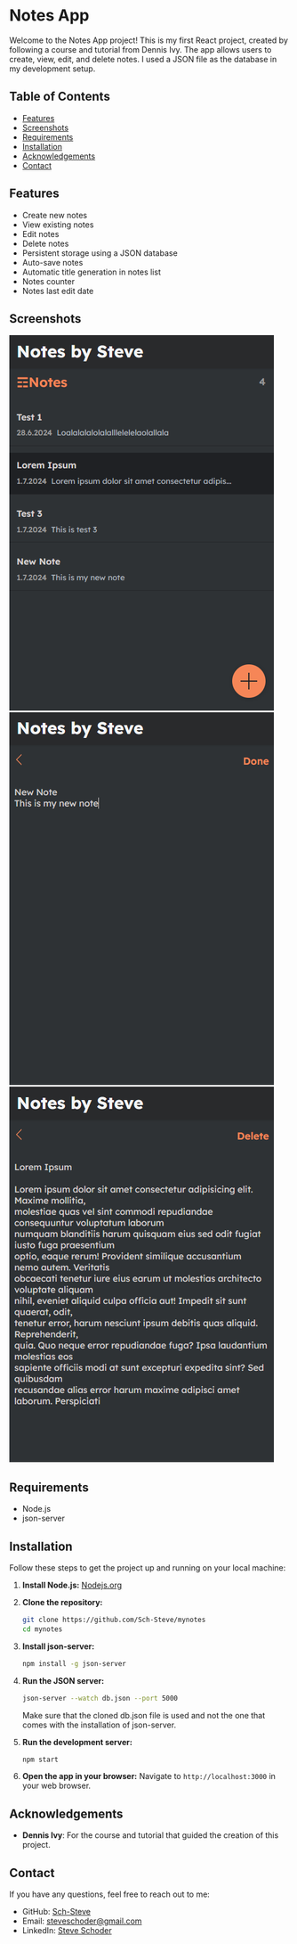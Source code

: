 # Notes App

Welcome to the Notes App project! This is my first React project, created by following a course and tutorial from Dennis Ivy. The app allows users to create, view, edit, and delete notes. I used a JSON file as the database in my development setup.

## Table of Contents
- [Features](#features)
- [Screenshots](#screenshots)
- [Requirements](#requirements)
- [Installation](#installation)
- [Acknowledgements](#acknowledgements)
- [Contact](#contact)

## Features
- Create new notes
- View existing notes
- Edit notes
- Delete notes
- Persistent storage using a JSON database
- Auto-save notes
- Automatic title generation in notes list
- Notes counter
- Notes last edit date


## Screenshots
![Notes list screenshot](listNotes.png "Notes list")
![Note creation screenshot](createNote.png "Create note")
![Note edit screenshot](editNote.png "Edit note")

## Requirements
- Node.js
- json-server 

## Installation
Follow these steps to get the project up and running on your local machine:

1. **Install Node.js:**
    [Nodejs.org](https://nodejs.org/en/download/package-manager)
   
2. **Clone the repository:**
    ```bash
    git clone https://github.com/Sch-Steve/mynotes
    cd mynotes
    ```

3. **Install json-server:**
    ```bash
    npm install -g json-server
    ```

4. **Run the JSON server:**
    ```bash
    json-server --watch db.json --port 5000
    ```
    Make sure that the cloned db.json file is used and not the one that comes with the installation of json-server.

5. **Run the development server:**
    ```bash
    npm start
    ```

6. **Open the app in your browser:**
    Navigate to `http://localhost:3000` in your web browser.

## Acknowledgements
- **Dennis Ivy**: For the course and tutorial that guided the creation of this project.

## Contact
If you have any questions, feel free to reach out to me:

- GitHub: [Sch-Steve](https://github.com/Sch-Steve)
- Email: [steveschoder@gmail.com](mailto:steveschoder@gmail.com)
- LinkedIn: [Steve Schoder](https://www.linkedin.com/in/steve-schoder/)
